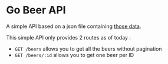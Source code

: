 Go Beer API
===========

A simple API based on a json file containing [those data](https://data.opendatasoft.com/explore/dataset/open-beer-database%40public-us/table/).

This simple API only provides 2 routes as of today :

- `GET /beers` allows you to get all the beers without pagination
- `GET /beers/:id` allows you to get one beer per ID

